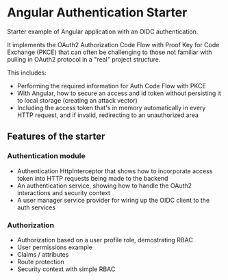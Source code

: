 # Angular Authentication Starter

Starter example of Angular application with an OIDC authentication. 

It implements the OAuth2 Authorization Code Flow with Proof Key for Code Exchange (PKCE)
that can often be challenging to those not familiar with pulling in OAuth2 protocol in a "real" project structure. 

This includes:

- Performing the required information for Auth Code Flow with PKCE
- With Angular, how to secure an access and id token without persisting it to local storage (creating an attack vector)
- Including the access token that's in memory automatically in every HTTP request, and if invalid, redirecting to an unauthorized area

## Features of the starter

### Authentication module
- Authentication HttpInterceptor that shows how to incorporate access token into HTTP requests being made to the backend
- An authentication service, showing how to handle the OAuth2 interactions and security context
- A user manager service provider for wiring up the OIDC client to the auth services

### Authorization

- Authorization based on a user profile role, demostrating RBAC
- User permissions example
- Claims / attributes
- Route protection
- Security context with simple RBAC

